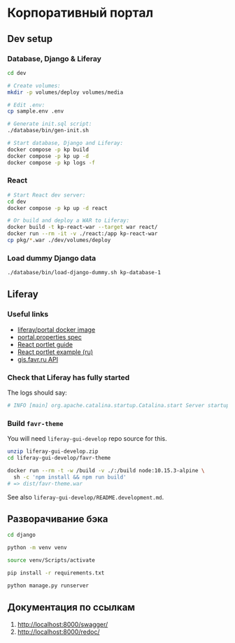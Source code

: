 # Корпоративный портал

## Dev setup

### Database, Django & Liferay

```sh
cd dev

# Create volumes:
mkdir -p volumes/deploy volumes/media

# Edit .env:
cp sample.env .env

# Generate init.sql script:
./database/bin/gen-init.sh

# Start database, Django and Liferay:
docker compose -p kp build
docker compose -p kp up -d
docker compose -p kp logs -f
```

### React

```sh
# Start React dev server:
cd dev
docker compose -p kp up -d react

# Or build and deploy a WAR to Liferay:
docker build -t kp-react-war --target war react/
docker run --rm -it -v ./react:/app kp-react-war
cp pkg/*.war ./dev/volumes/deploy
```

### Load dummy Django data

```sh
./database/bin/load-django-dummy.sh kp-database-1
```

## Liferay

### Useful links

- [liferay/portal docker image](https://hub.docker.com/r/liferay/portal)
- [portal.properties spec](https://github.com/liferay/liferay-portal/blob/master/portal-impl/src/portal.properties)
- [React portlet guide](https://help.liferay.com/hc/en-us/articles/360017888032-Using-React-in-Your-Portlets)
- [React portlet example (ru)](https://github.com/Allorion/liferay-react-portlet)
- [gis.favr.ru API](https://gis.favr.ru/api/jsonws)

### Check that Liferay has fully started

The logs should say:

```sh
# INFO [main] org.apache.catalina.startup.Catalina.start Server startup in 123456 ms
```

### Build `favr-theme`

You will need `liferay-gui-develop` repo source for this.

```sh
unzip liferay-gui-develop.zip
cd liferay-gui-develop/favr-theme

docker run --rm -t -w /build -v ./:/build node:10.15.3-alpine \
  sh -c 'npm install && npm run build'
# => dist/favr-theme.war
```

See also `liferay-gui-develop/README.development.md`.

## Разворачивание бэка

```sh
cd django

python -m venv venv

source venv/Scripts/activate

pip install -r requirements.txt

python manage.py runserver
```

## Документация по ссылкам

1. <http://localhost:8000/swagger/>
2. <http://localhost:8000/redoc/>

